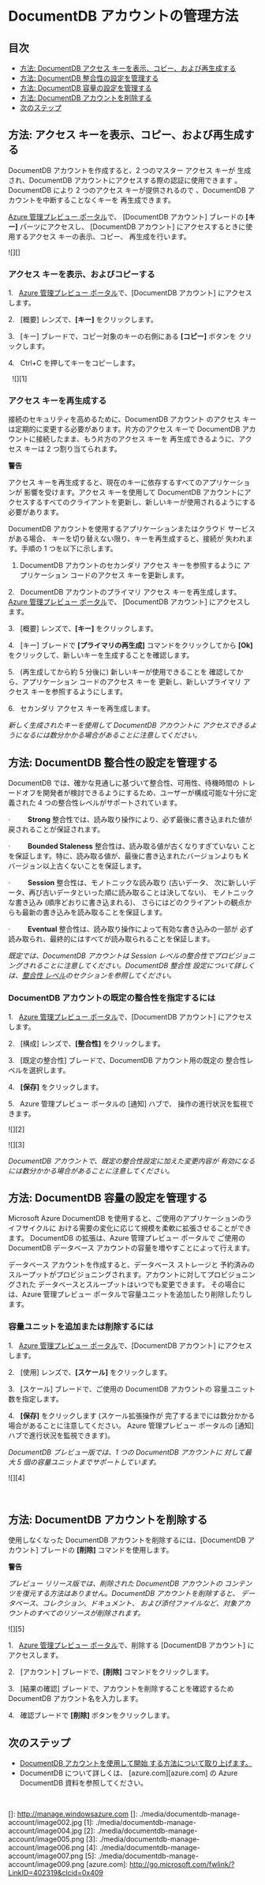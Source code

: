 <properties title="Monitor a DocumentDB Account" pageTitle="Manage a DocumentDB account | Azure" description="Learn how to manage your DocumentDB account." metaKeywords="NoSQL, DocumentDB,  database, document-orientated database, JSON, accounts" services="documentdb" solutions="data-management" documentationCenter=""  authors="hawong" manager="jhubbard" editor="cgronlun" videoId="" scriptId="" />

<tags ms.service="documentdb" ms.workload="data-services" ms.tgt_pltfrm="na" ms.devlang="na" ms.topic="article" ms.date="09/03/2014" ms.author="hawong"></tags>

# DocumentDB アカウントの管理方法

## 目次

-   [方法: DocumentDB アクセス キーを表示、コピー、および再生成する][方法: DocumentDB アクセス キーを表示、コピー、および再生成する]
-   [方法: DocumentDB 整合性の設定を管理する][方法: DocumentDB 整合性の設定を管理する]
-   [方法: DocumentDB 容量の設定を管理する][方法: DocumentDB 容量の設定を管理する]
-   [方法: DocumentDB アカウントを削除する][方法: DocumentDB アカウントを削除する]
-   [次のステップ][次のステップ]

## <span id="keys"></span></a>方法: アクセス キーを表示、コピー、および再生成する

DocumentDB アカウントを作成すると、2 つのマスター アクセス キーが
生成され、DocumentDB アカウントにアクセスする際の認証に使用できます
。DocumentDB により 2 つのアクセス キーが提供されるので
、DocumentDB アカウントを中断することなくキーを
再生成できます。

[Azure 管理プレビュー
ポータル](https://portal.azure.com/)[](http://manage.windowsazure.com)で、
[DocumentDB アカウント] ブレードの **[キー]** パーツにアクセスし、
[DocumentDB アカウント] にアクセスするときに使用するアクセス キーの表示、コピー、
再生成を行います。

![][]

### アクセス キーを表示、およびコピーする

1.   [Azure 管理プレビュー
ポータル](https://portal.azure.com/)で、[DocumentDB アカウント] にアクセスします。

2.   [概要] レンズで、**[キー]** をクリックします。

3.   [キー] ブレードで、コピー対象のキーの右側にある **[コピー]** ボタンを
クリックします。

4.   Ctrl+C を押してキーをコピーします。

  ![][1]

### アクセス キーを再生成する

接続のセキュリティを高めるために、DocumentDB アカウント
のアクセス キーは定期的に変更する必要があります。片方のアクセス キーで
DocumentDB アカウントに接続したまま、もう片方のアクセス キーを
再生成できるように、アクセス キーは 2 つ割り当てられます。

**警告**

アクセス キーを再生成すると、現在のキーに依存するすべてのアプリケーションが
影響を受けます。アクセス キーを使用して DocumentDB
 アカウントにアクセスするすべてのクライアントを更新し、新しいキーが使用されるようにする必要があります。

DocumentDB アカウントを使用するアプリケーションまたはクラウド サービスがある場合、
キーを切り替えない限り、キーを再生成すると、接続が
失われます。手順の 1 つを以下に示します。

1. DocumentDB アカウントのセカンダリ アクセス キーを参照するように
アプリケーション コードのアクセス キーを更新します。

2.   DocumentDB アカウントのプライマリ アクセス キーを再生成します。
[Azure 管理プレビュー ポータル](https://portal.azure.com/)で、
[DocumentDB アカウント] にアクセスします。

3.   [概要] レンズで、**[キー]** をクリックします。

4.   [キー] ブレードで **[プライマリの再生成]** コマンドをクリックしてから
 **[Ok]** をクリックして、新しいキーを生成することを確認します。

5.   (再生成してから約 5 分後に) 新しいキーが使用できることを
確認してから、アプリケーション コードのアクセス キーを
更新し、新しいプライマリ アクセス キーを参照するようにします。

6.   セカンダリ アクセス キーを再生成します。

*新しく生成されたキーを使用して DocumentDB アカウントに
アクセスできるようになるには数分かかる場合があることに注意してください。*

## <span id="consistency"></span></a>方法: DocumentDB 整合性の設定を管理する

DocumentDB では、確かな見通しに基づいて整合性、可用性、待機時間の
トレードオフを開発者が検討できるようにするため、ユーザーが構成可能な十分に定義された
4 つの整合性レベルがサポートされています。

·         **Strong** 整合性では、読み取り操作により、必ず最後に書き込まれた値が
戻されることが保証されます。

·         **Bounded Staleness** 整合性は、読み取る値が古くなりすぎていない
ことを保証します。特に、読み取る値が、最後に書き込まれたバージョンよりも
K バージョン以上古くないことを保証します。

·         **Session** 整合性は、モノトニックな読み取り (古いデータ、
次に新しいデータ、再び古いデータといった順に読み取ることは決してない)、
モノトニックな書き込み (順序どおりに書き込まれる)、
さらにはどのクライアントの観点からも最新の書き込みを読み取ることを保証します。

·         **Eventual** 整合性は、読み取り操作によって有効な書き込みの一部が
必ず読み取られ、最終的にはすべてが読み取られることを保証します。

*既定では、DocumentDB アカウントは Session
 レベルの整合性でプロビジョニングされることに注意してください。DocumentDB 整合性
設定について詳しくは、[整合性
レベル](http://go.microsoft.com/fwlink/p/?LinkId=402365)のセクションを参照してください。*

### DocumentDB アカウントの既定の整合性を指定するには

1.   [Azure 管理プレビュー
ポータル](https://portal.azure.com/)で、[DocumentDB アカウント] にアクセスします。

2.   [構成] レンズで、**[整合性]** をクリックします。

3.   [既定の整合性] ブレードで、DocumentDB アカウント用の既定の
整合性レベルを選択します。

4.   **[保存]** をクリックします。

5.   Azure 管理プレビュー ポータルの [通知] ハブで、
操作の進行状況を監視できます。

![][2]

![][3]

*DocumentDB アカウントで、既定の整合性設定に加えた変更内容が
有効になるには数分かかる場合があることに注意してください。*

## <span id="capacity"></span></a>方法: DocumentDB 容量の設定を管理する

Microsoft Azure DocumentDB を使用すると、ご使用のアプリケーションのライフサイクルに
おける需要の変化に応じて規模を柔軟に拡張させることができます。
DocumentDB の拡張は、Azure 管理プレビュー ポータルで
ご使用の DocumentDB データベース アカウントの容量を増やすことによって行えます。

データベース アカウントを作成すると、データベース ストレージと
予約済みのスループットがプロビジョニングされます。アカウントに対してプロビジョニングされた
データベースとスループットはいつでも変更できます。
その場合には、Azure 管理プレビュー ポータルで容量ユニットを追加したり削除したりします。

### 容量ユニットを追加または削除するには

1.   [Azure 管理プレビュー
ポータル](https://portal.azure.com/)で、[DocumentDB アカウント] にアクセスします。

2.   [使用] レンズで、**[スケール]** をクリックします。

3.   [スケール] ブレードで、ご使用の DocumentDB アカウントの
容量ユニット数を指定します。

4.   **[保存]** をクリックします (スケール拡張操作が
完了するまでには数分かかる場合があることに注意してください。
Azure 管理プレビュー ポータルの [通知] ハブで進行状況を監視できます)。

*DocumentDB プレビュー版では、1 つの DocumentDB アカウントに
対して最大 5 個の容量ユニットまでサポートしています。*

![][4]

 

## <span id="delete"></span></a>方法: DocumentDB アカウントを削除する

使用しなくなった DocumentDB アカウントを削除するには、[DocumentDB アカウント] ブレードの
**[削除]** コマンドを使用します。

**警告**

*プレビュー リリース版では、削除された DocumentDB アカウントの
コンテンツを復元する方法はありません。DocumentDB アカウントを削除すると、
データベース、コレクション、ドキュメント、
および添付ファイルなど、対象アカウントのすべてのリソースが削除されます。*

![][5]

1.   [Azure 管理プレビュー
ポータル](https://portal.azure.com/)で、削除する [DocumentDB アカウント] に
アクセスします。

2.   [アカウント] ブレードで、**[削除]** コマンドをクリックします。

3.   [結果の確認] ブレードで、アカウントを削除することを確認するため
DocumentDB アカウント名を入力します。

4.   確認ブレードで **[削除]** ボタンをクリックします。

## <span id="next"></span></a>次のステップ

-   [DocumentDB アカウントを使用して開始
    する方法について取り上げます。](http://go.microsoft.com/fwlink/p/?LinkId=402364)
-   DocumentDB について詳しくは、
    [azure.com][azure.com] の
     Azure DocumentDB 資料を参照してください。

 

  [方法: DocumentDB アクセス キーを表示、コピー、および再生成する]: #keys
  [方法: DocumentDB 整合性の設定を管理する]: #consistency
  [方法: DocumentDB 容量の設定を管理する]: #capacity
  [方法: DocumentDB アカウントを削除する]: #delete
  [次のステップ]: #next
  []: http://manage.windowsazure.com
  []: ./media/documentdb-manage-account/image002.jpg
  [1]: ./media/documentdb-manage-account/image004.jpg
  [2]: ./media/documentdb-manage-account/image005.png
  [3]: ./media/documentdb-manage-account/image006.png
  [4]: ./media/documentdb-manage-account/image007.png
  [5]: ./media/documentdb-manage-account/image009.png
  [azure.com]: http://go.microsoft.com/fwlink/?LinkID=402319&clcid=0x409
